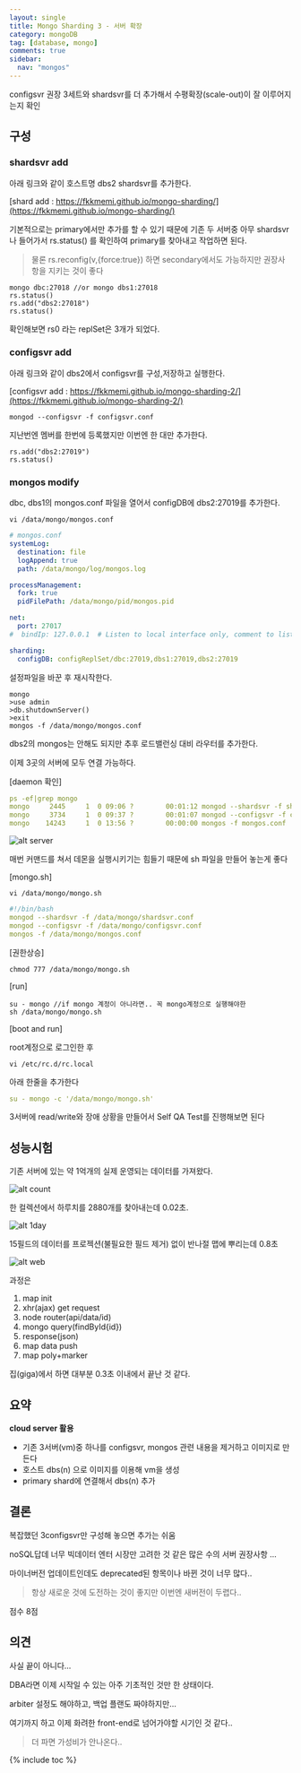 ```yaml
---
layout: single
title: Mongo Sharding 3 - 서버 확장
category: mongoDB
tag: [database, mongo]
comments: true
sidebar:
  nav: "mongos"
---
```


configsvr 권장 3세트와 shardsvr를 더 추가해서 수평확장(scale-out)이 잘 이루어지는지 확인

## 구성

### shardsvr add

아래 링크와 같이 호스트명 dbs2 shardsvr를 추가한다.

[shard add : https://fkkmemi.github.io/mongo-sharding/](https://fkkmemi.github.io/mongo-sharding/)

기본적으로는 primary에서만 추가를 할 수 있기 때문에 기존 두 서버중 아무 shardsvr나 들어가서 rs.status() 를 확인하여 primary를 찾아내고 작업하면 된다.

> 물론 rs.reconfig(v,{force:true}) 하면 secondary에서도 가능하지만 권장사항을 지키는 것이 좋다

```text
mongo dbc:27018 //or mongo dbs1:27018
rs.status()
rs.add("dbs2:27018")
rs.status()
```

확인해보면 rs0 라는 replSet은 3개가 되었다.

### configsvr add

아래 링크와 같이 dbs2에서 configsvr를 구성,저장하고 실행한다.

[configsvr add : https://fkkmemi.github.io/mongo-sharding-2/](https://fkkmemi.github.io/mongo-sharding-2/)

```text
mongod --configsvr -f configsvr.conf
```

지난번엔 멤버를 한번에 등록했지만 이번엔 한 대만 추가한다.

```text
rs.add("dbs2:27019")
rs.status()
```

### mongos modify

dbc, dbs1의 mongos.conf 파일을 열어서 configDB에 dbs2:27019를 추가한다.


```text
vi /data/mongo/mongos.conf
```

```yaml
# mongos.conf
systemLog:
  destination: file
  logAppend: true
  path: /data/mongo/log/mongos.log

processManagement:
  fork: true
  pidFilePath: /data/mongo/pid/mongos.pid

net:
  port: 27017
#  bindIp: 127.0.0.1  # Listen to local interface only, comment to listen on all interfaces.

sharding:
  configDB: configReplSet/dbc:27019,dbs1:27019,dbs2:27019
```

설정파일을 바꾼 후 재시작한다.

```text
mongo
>use admin
>db.shutdownServer()
>exit
mongos -f /data/mongo/mongos.conf
```

dbs2의 mongos는 안해도 되지만 추후 로드밸런싱 대비 라우터를 추가한다.

이제 3곳의 서버에 모두 연결 가능하다.

[daemon 확인]

```yaml
ps -ef|grep mongo
mongo     2445     1  0 09:06 ?        00:01:12 mongod --shardsvr -f shardsvr.conf
mongo     3734     1  0 09:37 ?        00:01:07 mongod --configsvr -f configsvr.conf
mongo    14243     1  0 13:56 ?        00:00:00 mongos -f mongos.conf
```

![alt server](/images/mongo_sharding/7.png)


매번 커맨드를 쳐서 데몬을 실행시키기는 힘들기 때문에 sh 파일을 만들어 놓는게 좋다

[mongo.sh]

```text
vi /data/mongo/mongo.sh
```

```yaml
#!/bin/bash
mongod --shardsvr -f /data/mongo/shardsvr.conf
mongod --configsvr -f /data/mongo/configsvr.conf
mongos -f /data/mongo/mongos.conf
```

[권한상승]

```text
chmod 777 /data/mongo/mongo.sh
```

[run]

```text
su - mongo //if mongo 계정이 아니라면.. 꼭 mongo계정으로 실행해야한
sh /data/mongo/mongo.sh
```

[boot and run]

root계정으로 로그인한 후

```text
vi /etc/rc.d/rc.local
```

아래 한줄을 추가한다

```yaml
su - mongo -c '/data/mongo/mongo.sh'
```

3서버에 read/write와 장애 상황을 만들어서 Self QA Test를 진행해보면 된다

## 성능시험

기존 서버에 있는 약 1억개의 실제 운영되는 데이터를 가져왔다.

![alt count](/images/mongo_sharding/8.png)

한 컬렉션에서 하루치를 2880개를 찾아내는데 0.02초.

![alt 1day](/images/mongo_sharding/9.png)

15필드의 데이터를 프로젝션(불필요한 필드 제거) 없이 반나절 맵에 뿌리는데 0.8초

![alt web](/images/mongo_sharding/10.png)

과정은 

1. map init
2. xhr(ajax) get request
3. node router(api/data/id)
4. mongo query(findById{id})
5. response(json)
6. map data push
7. map poly+marker

집(giga)에서 하면 대부분 0.3초 이내에서 끝난 것 같다.

## 요약

**cloud server 활용**

- 기존 3서버(vm)중 하나를 configsvr, mongos 관련 내용을 제거하고 이미지로 만든다
- 호스트 dbs(n) 으로 이미지를 이용해 vm을 생성
- primary shard에 연결해서 dbs(n) 추가

## 결론

복잡했던 3configsvr만 구성해 놓으면 추가는 쉬움

noSQL답데 너무 빅데이터 엔터 시장만 고려한 것 같은 많은 수의 서버 권장사항 ...

마이너버전 업데이트인데도 deprecated된 항목이나 바뀐 것이 너무 많다..

> 항상 새로운 것에 도전하는 것이 좋지만 이번엔 새버전이 두렵다..

점수 8점

## 의견

사실 끝이 아니다...
 
DBA라면 이제 시작일 수 있는 아주 기초적인 것만 한 상태이다.

arbiter 설정도 해야하고, 백업 플랜도 짜야하지만...

여기까지 하고 이제 화려한 front-end로 넘어가야할 시기인 것 같다..

> 더 파면 가성비가 안나온다..

{% include toc %}